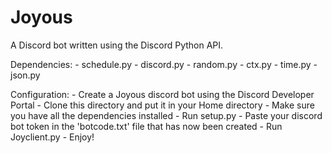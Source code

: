 # Joyous
A Discord bot written using the Discord Python API.

Dependencies:
    - schedule.py
    - discord.py
    - random.py
    - ctx.py
    - time.py
    - json.py

Configuration:
    - Create a Joyous discord bot using the Discord Developer Portal
    - Clone this directory and put it in your Home directory
    - Make sure you have all the dependencies installed
    - Run setup.py
    - Paste your discord bot token in the 'botcode.txt' file that has now been created
    - Run Joyclient.py
    - Enjoy!
